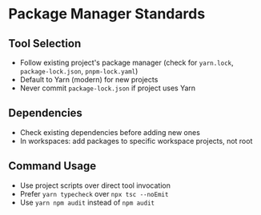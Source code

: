 # Package Manager Standards

## Tool Selection

- Follow existing project's package manager (check for `yarn.lock`, `package-lock.json`, `pnpm-lock.yaml`)
- Default to Yarn (modern) for new projects
- Never commit `package-lock.json` if project uses Yarn

## Dependencies

- Check existing dependencies before adding new ones
- In workspaces: add packages to specific workspace projects, not root

## Command Usage

- Use project scripts over direct tool invocation
- Prefer `yarn typecheck` over `npx tsc --noEmit`
- Use `yarn npm audit` instead of `npm audit`
